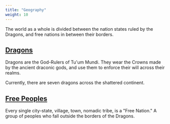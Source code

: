```yaml
---
title: "Geography"
weight: 10
---
```

The world as a whole is divided between the nation states ruled by the Dragons, and free nations in between their borders.
## [Dragons](./Dragons/)
Dragons are the God-Rulers of Tu'um Mundi. They wear the Crowns made by the ancient draconic gods, and use them to enforce their will across their realms. 

Currently, there are seven dragons across the shattered continent. 

## [Free Peoples](./Free%20Peoples/)
Every single city-state, village, town, nomadic tribe, is a "Free Nation." A group of peoples who fall outside the borders of the Dragons.